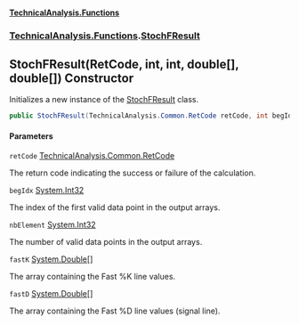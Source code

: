 #### [TechnicalAnalysis\.Functions](Atypical.TechnicalAnalysis.Functions.md 'Atypical\.TechnicalAnalysis\.Functions')
### [TechnicalAnalysis\.Functions](Atypical.TechnicalAnalysis.Functions.md#TechnicalAnalysis.Functions 'TechnicalAnalysis\.Functions').[StochFResult](StochFResult.md 'TechnicalAnalysis\.Functions\.StochFResult')

## StochFResult\(RetCode, int, int, double\[\], double\[\]\) Constructor

Initializes a new instance of the [StochFResult](StochFResult.md 'TechnicalAnalysis\.Functions\.StochFResult') class\.

```csharp
public StochFResult(TechnicalAnalysis.Common.RetCode retCode, int begIdx, int nbElement, double[] fastK, double[] fastD);
```
#### Parameters

<a name='TechnicalAnalysis.Functions.StochFResult.StochFResult(TechnicalAnalysis.Common.RetCode,int,int,double[],double[]).retCode'></a>

`retCode` [TechnicalAnalysis\.Common\.RetCode](https://docs.microsoft.com/en-us/dotnet/api/TechnicalAnalysis.Common.RetCode 'TechnicalAnalysis\.Common\.RetCode')

The return code indicating the success or failure of the calculation\.

<a name='TechnicalAnalysis.Functions.StochFResult.StochFResult(TechnicalAnalysis.Common.RetCode,int,int,double[],double[]).begIdx'></a>

`begIdx` [System\.Int32](https://docs.microsoft.com/en-us/dotnet/api/System.Int32 'System\.Int32')

The index of the first valid data point in the output arrays\.

<a name='TechnicalAnalysis.Functions.StochFResult.StochFResult(TechnicalAnalysis.Common.RetCode,int,int,double[],double[]).nbElement'></a>

`nbElement` [System\.Int32](https://docs.microsoft.com/en-us/dotnet/api/System.Int32 'System\.Int32')

The number of valid data points in the output arrays\.

<a name='TechnicalAnalysis.Functions.StochFResult.StochFResult(TechnicalAnalysis.Common.RetCode,int,int,double[],double[]).fastK'></a>

`fastK` [System\.Double](https://docs.microsoft.com/en-us/dotnet/api/System.Double 'System\.Double')[\[\]](https://docs.microsoft.com/en-us/dotnet/api/System.Array 'System\.Array')

The array containing the Fast %K line values\.

<a name='TechnicalAnalysis.Functions.StochFResult.StochFResult(TechnicalAnalysis.Common.RetCode,int,int,double[],double[]).fastD'></a>

`fastD` [System\.Double](https://docs.microsoft.com/en-us/dotnet/api/System.Double 'System\.Double')[\[\]](https://docs.microsoft.com/en-us/dotnet/api/System.Array 'System\.Array')

The array containing the Fast %D line values \(signal line\)\.